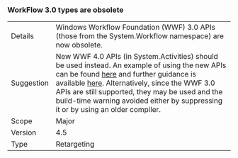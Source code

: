 ### WorkFlow 3.0 types are obsolete

|   |   |
|---|---|
|Details|Windows Workflow Foundation (WWF) 3.0 APIs (those from the System.Workflow namespace) are now obsolete.|
|Suggestion|New WWF 4.0 APIs (in System.Activities) should be used instead. An example of using the new APIs can be found [here](~/docs/framework/windows-workflow-foundation/how-to-update-the-definition-of-a-running-workflow-instance.md) and further guidance is available [here](https://blogs.msdn.com/b/workflowteam/archive/2012/02/08/deprecatingwf3.aspx). Alternatively, since the WWF 3.0 APIs are still supported, they may be used and the build-time warning avoided either by suppressing it or by using an older compiler.|
|Scope|Major|
|Version|4.5|
|Type|Retargeting|

